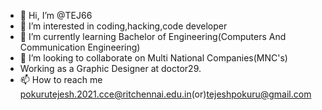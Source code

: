 - 👋 Hi, I’m @TEJ66
- 👀 I’m interested in coding,hacking,code developer
- 🌱 I’m currently learning Bachelor of Engineering(Computers And Communication Engineering)
- 💞️ I’m looking to collaborate on Multi National Companies(MNC's)
- Working as a Graphic Designer at doctor29.
- 📫 How to reach me pokurutejesh.2021.cce@ritchennai.edu.in(or)tejeshpokuru@gmail.com

<!---
TEJ66/TEJ66 is a ✨ special ✨ repository because its `README.md` (this file) appears on your GitHub profile.
You can click the Preview link to take a look at your changes.
--->
